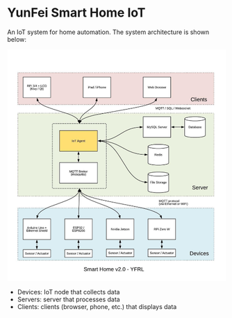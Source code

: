 # YunFei Smart Home IoT

An IoT system for home automation. The system architecture is shown below:

![](doc/smart-home-arch-v2.0.jpeg)

- Devices: IoT node that collects data
- Servers: server that processes data
- Clients: clients (browser, phone, etc.) that displays data